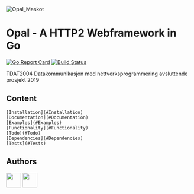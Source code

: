 ![Opal_Maskot](https://user-images.githubusercontent.com/31648998/56459646-a53d1a00-6396-11e9-8b5a-7715a2796813.png)

# Opal - A HTTP2 Webframework in Go 

[![Go Report Card](https://goreportcard.com/badge/github.com/SveinungOverland/Opal)](https://goreportcard.com/report/github.com/SveinungOverland/Opal)
[![Build Status](https://travis-ci.com/SveinungOverland/Opal.svg?token=qzzDg7qxp9Cyq4d1SzcF&branch=master)](https://travis-ci.com/SveinungOverland/Opal)

TDAT2004 Datakommunikasjon med nettverksprogrammering avsluttende prosjekt 2019

## Content
    [Installation](#Installation)
    [Documentation](#Documentation)
    [Examples](#Examples)
    [Functionality](#Functionality)
    [Todo](#Todo)
    [Dependencies](#Dependencies)
    [Tests](#Tests)


## Authors
<a href="https://github.com/Andorr"><img src="https://avatars2.githubusercontent.com/u/31648998?s=400&v=4" width=40 target="_blank"/></a>
<a href="https://github.com/SveinungOverland"><img src="https://avatars0.githubusercontent.com/u/39273837?s=460&v=4" width=40 target="_blank"/></a>
